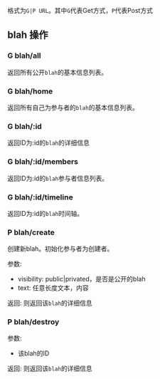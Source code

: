 
格式为`G|P URL`。其中`G`代表Get方式，`P`代表Post方式

## blah 操作

### G blah/all 

返回所有公开`blah`的基本信息列表。


### G blah/home

返回所有自己为参与者的`blah`的基本信息列表。

### G blah/:id

返回ID为:id的`blah`的详细信息

### G blah/:id/members

返回ID为:id的`blah`参与者信息列表。

### G blah/:id/timeline

返回ID为:id的`blah`时间轴。


### P blah/create

创建新blah。初始化参与者为创建者。

参数:

 - visibility: public|privated，是否是公开的blah
 - text: 任意长度文本，内容

返回: 则返回该`blah`的详细信息

### P blah/destroy

参数:

 - 该blah的ID

返回: 则返回该`blah`的详细信息




